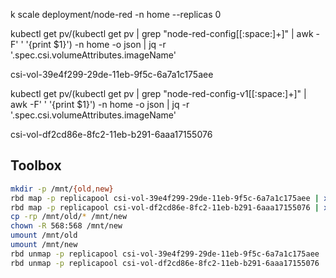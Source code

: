 k scale deployment/node-red -n home --replicas 0


kubectl get pv/(kubectl get pv | grep "node-red-config[[:space:]+]" | awk -F' ' '{print $1}') -n home -o json | jq -r '.spec.csi.volumeAttributes.imageName'

csi-vol-39e4f299-29de-11eb-9f5c-6a7a1c175aee

kubectl get pv/(kubectl get pv | grep "node-red-config-v1[[:space:]+]" | awk -F' ' '{print $1}') -n home -o json | jq -r '.spec.csi.volumeAttributes.imageName'

csi-vol-df2cd86e-8fc2-11eb-b291-6aaa17155076

## Toolbox

```sh
mkdir -p /mnt/{old,new}
rbd map -p replicapool csi-vol-39e4f299-29de-11eb-9f5c-6a7a1c175aee | xargs -I{} mount {} /mnt/old
rbd map -p replicapool csi-vol-df2cd86e-8fc2-11eb-b291-6aaa17155076 | xargs -0 -I{} sh -c 'mkfs.ext4 {}; mount {} /mnt/new'
cp -rp /mnt/old/* /mnt/new
chown -R 568:568 /mnt/new
umount /mnt/old
umount /mnt/new
rbd unmap -p replicapool csi-vol-39e4f299-29de-11eb-9f5c-6a7a1c175aee
rbd unmap -p replicapool csi-vol-df2cd86e-8fc2-11eb-b291-6aaa17155076
```
